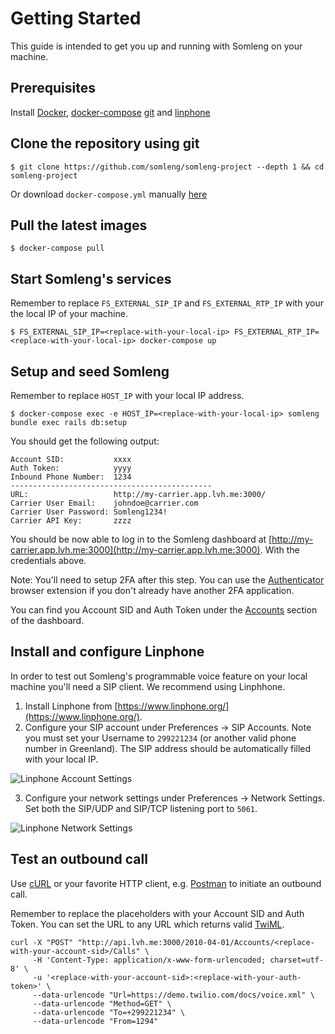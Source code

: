 # Getting Started

This guide is intended to get you up and running with Somleng on your machine.

## Prerequisites

Install [Docker](https://docs.docker.com/engine/installation), [docker-compose](https://docs.docker.com/compose/install/) [git](https://git-scm.com/downloads) and [linphone](https://www.linphone.org/technical-corner/linphone)

## Clone the repository using git

```
$ git clone https://github.com/somleng/somleng-project --depth 1 && cd somleng-project
```

Or download `docker-compose.yml` manually [here](https://raw.githubusercontent.com/somleng/somleng-project/master/docker-compose.yml)

## Pull the latest images

```
$ docker-compose pull
```

## Start Somleng's services

Remember to replace `FS_EXTERNAL_SIP_IP` and `FS_EXTERNAL_RTP_IP` with your the local IP of your machine.

```
$ FS_EXTERNAL_SIP_IP=<replace-with-your-local-ip> FS_EXTERNAL_RTP_IP=<replace-with-your-local-ip> docker-compose up
```

## Setup and seed Somleng

Remember to replace `HOST_IP` with your local IP address.

```
$ docker-compose exec -e HOST_IP=<replace-with-your-local-ip> somleng bundle exec rails db:setup
```

You should get the following output:

```
Account SID:           xxxx
Auth Token:            yyyy
Inbound Phone Number:  1234
---------------------------------------------
URL:                   http://my-carrier.app.lvh.me:3000/
Carrier User Email:    johndoe@carrier.com
Carrier User Password: Somleng1234!
Carrier API Key:       zzzz
```

You should be now able to log in to the Somleng dashboard at [http://my-carrier.app.lvh.me:3000](http://my-carrier.app.lvh.me:3000). With the credentials above.

Note: You'll need to setup 2FA after this step. You can use the [Authenticator](https://authenticator.cc/) browser extension if you don't already have another 2FA application.

You can find you Account SID and Auth Token under the [Accounts](http://my-carrier.app.lvh.me:3000/accounts) section of the dashboard.

## Install and configure Linphone

In order to test out Somleng's programmable voice feature on your local machine you'll need a SIP client. We recommend using Linphhone.

1. Install Linphone from [https://www.linphone.org/](https://www.linphone.org/).
2. Configure your SIP account under Preferences -> SIP Accounts. Note you must set your Username to `299221234` (or another valid phone number in Greenland). The SIP address should be automatically filled with your local IP.

![Linphone Account Settings](/docs/images/linphone_acct_settings.png?raw=true "Linphone Account Settings")

3. Configure your network settings under Preferences -> Network Settings. Set both the SIP/UDP and SIP/TCP listening port to `5061`.

![Linphone Network Settings](/docs/images/linphone_network_settings.png?raw=true "Linphone Network Settings")

## Test an outbound call

Use [cURL](https://curl.se/) or your favorite HTTP client, e.g. [Postman](https://www.postman.com/) to initiate an outbound call.

Remember to replace the placeholders with your Account SID and Auth Token. You can set the URL to any URL which returns valid [TwiML](https://www.twilio.com/docs/voice/twiml).

```
curl -X "POST" "http://api.lvh.me:3000/2010-04-01/Accounts/<replace-with-your-account-sid>/Calls" \
     -H 'Content-Type: application/x-www-form-urlencoded; charset=utf-8' \
     -u '<replace-with-your-account-sid>:<replace-with-your-auth-token>' \
     --data-urlencode "Url=https://demo.twilio.com/docs/voice.xml" \
     --data-urlencode "Method=GET" \
     --data-urlencode "To=+299221234" \
     --data-urlencode "From=1294"
```
